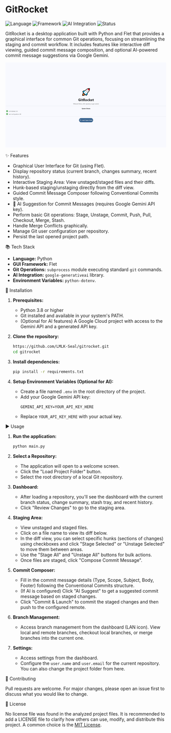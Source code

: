 # GitRocket

![Language](https://img.shields.io/badge/language-Python-blue.svg)
![Framework](https://img.shields.io/badge/framework-Flet-yellowgreen.svg)
![AI Integration](https://img.shields.io/badge/AI-Gemini-orange.svg)
![Status](https://img.shields.io/badge/status-In%20Development-red.svg)

GitRocket is a desktop application built with Python and Flet that provides a graphical interface for common Git operations, focusing on streamlining the staging and commit workflow. It includes features like interactive diff viewing, guided commit message composition, and optional AI-powered commit message suggestions via Google Gemini.

![LLModel Chat Demo](https://raw.githubusercontent.com/LMLK-seal/GitRocket/refs/heads/main/Example.gif)

✨ Features

*   Graphical User Interface for Git (using Flet).
*   Display repository status (current branch, changes summary, recent history).
*   Interactive Staging Area: View unstaged/staged files and their diffs.
*   Hunk-based staging/unstaging directly from the diff view.
*   Guided Commit Message Composer following Conventional Commits style.
*   🤖 AI Suggestion for Commit Messages (requires Google Gemini API key).
*   Perform basic Git operations: Stage, Unstage, Commit, Push, Pull, Checkout, Merge, Stash.
*   Handle Merge Conflicts graphically.
*   Manage Git user configuration per repository.
*   Persist the last opened project path.

📚 Tech Stack

*   **Language:** Python
*   **GUI Framework:** Flet
*   **Git Operations:** `subprocess` module executing standard `git` commands.
*   **AI Integration:** `google-generativeai` library.
*   **Environment Variables:** `python-dotenv`.

🚀 Installation

1.  **Prerequisites:**
    *   Python 3.8 or higher
    *   Git installed and available in your system's PATH.
    *   (Optional for AI features) A Google Cloud project with access to the Gemini API and a generated API key.

2.  **Clone the repository:**
    ```bash
    https://github.com/LMLK-Seal/gitrocket.git
    cd gitrocket
    ```

3.  **Install dependencies:**
    ```bash
    pip install -r requirements.txt
    ```

4.  **Setup Environment Variables (Optional for AI):**
    *   Create a file named `.env` in the root directory of the project.
    *   Add your Google Gemini API key:
        ```env
        GEMINI_API_KEY=YOUR_API_KEY_HERE
        ```
    *   Replace `YOUR_API_KEY_HERE` with your actual key.

▶️ Usage

1.  **Run the application:**
    ```bash
    python main.py
    ```

2.  **Select a Repository:**
    *   The application will open to a welcome screen.
    *   Click the "Load Project Folder" button.
    *   Select the root directory of a local Git repository.

3.  **Dashboard:**
    *   After loading a repository, you'll see the dashboard with the current branch status, change summary, stash tray, and recent history.
    *   Click "Review Changes" to go to the staging area.

4.  **Staging Area:**
    *   View unstaged and staged files.
    *   Click on a file name to view its diff below.
    *   In the diff view, you can select specific hunks (sections of changes) using checkboxes and click "Stage Selected" or "Unstage Selected" to move them between areas.
    *   Use the "Stage All" and "Unstage All" buttons for bulk actions.
    *   Once files are staged, click "Compose Commit Message".

5.  **Commit Composer:**
    *   Fill in the commit message details (Type, Scope, Subject, Body, Footer) following the Conventional Commits structure.
    *   (If AI is configured) Click "AI Suggest" to get a suggested commit message based on staged changes.
    *   Click "Commit & Launch" to commit the staged changes and then push to the configured remote.

6.  **Branch Management:**
    *   Access branch management from the dashboard (LAN icon). View local and remote branches, checkout local branches, or merge branches into the current one.

7.  **Settings:**
    *   Access settings from the dashboard.
    *   Configure the `user.name` and `user.email` for the current repository. You can also change the project folder from here.

🤝 Contributing

Pull requests are welcome. For major changes, please open an issue first to discuss what you would like to change.

📝 License

No license file was found in the analyzed project files. It is recommended to add a LICENSE file to clarify how others can use, modify, and distribute this project. A common choice is the [MIT License](https://choosealicense.com/licenses/mit/).

